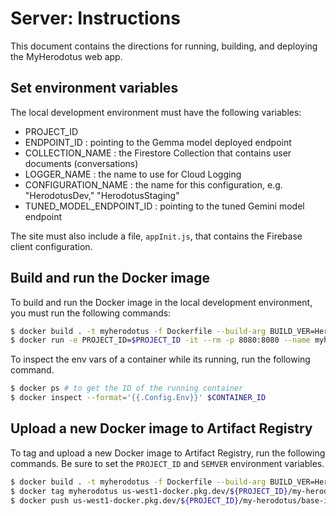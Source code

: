 # Server: Instructions

This document contains the directions for running, building, and deploying the
MyHerodotus web app.

## Set environment variables

The local development environment must have the following variables:

+ PROJECT_ID
+ ENDPOINT_ID : pointing to the Gemma model deployed endpoint
+ COLLECTION_NAME : the Firestore Collection that contains user documents (conversations)
+ LOGGER_NAME : the name to use for Cloud Logging
+ CONFIGURATION_NAME : the name for this configuration, e.g. "HerodotusDev," "HerodotusStaging"
+ TUNED_MODEL_ENDPOINT_ID : pointing to the tuned Gemini model endpoint

The site must also include a file, `appInit.js`, that contains the Firebase client
configuration.

## Build and run the Docker image

To build and run the Docker image in the local development environment, you must 
run the following commands:

```sh
$ docker build . -t myherodotus -f Dockerfile --build-arg BUILD_VER=HerodotusStaging 
$ docker run -e PROJECT_ID=$PROJECT_ID -it --rm -p 8080:8080 --name myherodotus-running myherodotus 
```

To inspect the env vars of a container while its running, run the following command.

```sh
$ docker ps # to get the ID of the running container
$ docker inspect --format='{{.Config.Env}}' $CONTAINER_ID
```

## Upload a new Docker image to Artifact Registry

To tag and upload a new Docker image to Artifact Registry, run the
following commands. Be sure to set the `PROJECT_ID` and `SEMVER` environment
variables.

```sh
$ docker build . -t myherodotus -f Dockerfile --build-arg BUILD_VER=Herodotus
$ docker tag myherodotus us-west1-docker.pkg.dev/${PROJECT_ID}/my-herodotus/base-image:${SEMVER}
$ docker push us-west1-docker.pkg.dev/${PROJECT_ID}/my-herodotus/base-image:${SEMVER}
```


